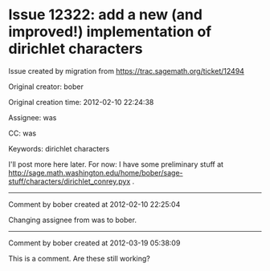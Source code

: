 # Issue 12322: add a new (and improved!) implementation of dirichlet characters

Issue created by migration from https://trac.sagemath.org/ticket/12494

Original creator: bober

Original creation time: 2012-02-10 22:24:38

Assignee: was

CC:  was

Keywords: dirichlet characters

I'll post more here later. For now: I have some preliminary stuff at http://sage.math.washington.edu/home/bober/sage-stuff/characters/dirichlet_conrey.pyx .


---

Comment by bober created at 2012-02-10 22:25:04

Changing assignee from was to bober.


---

Comment by bober created at 2012-03-19 05:38:09

This is a comment. Are these still working?
